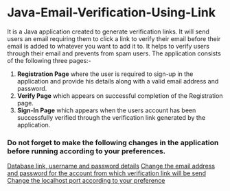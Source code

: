 # Java-Email-Verification-Using-Link
It is a Java application created to generate verification links. It will send users an email requiring them to click a link to verify their email before their email is added to whatever you want to add it to. It helps to verify users through their email and prevents from spam users. The application consists of the following three pages:-
1) **Registration Page** where the user is required to sign-up in the application and provide his details along with a valid email address and password.
2) **Verify Page** which appears on successful completion of the Registration page.
3) **Sign-In Page** which appears when the users account has been successfully verified through the verification link generated by the application.

### Do not forget to make the following changes in the application before running according to your preferences.
[Database link, username and password details](/src/com/emailverfication/MySqlConnection.java)
[Change the email address and password for the account from which verification link will be send](/src/com/emailverfication/SendingEmail.java)
[Change the localhost port according to your preference](/src/com/emailverfication/SendingEmail.java)
